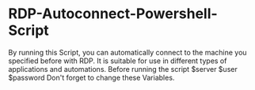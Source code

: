 # RDP-Autoconnect-Powershell-Script
By running this Script, you can automatically connect to the machine you specified before with RDP. It is suitable for use in different types of applications and automations.
Before running the script
$server
$user
$password
Don't forget to change these Variables.
